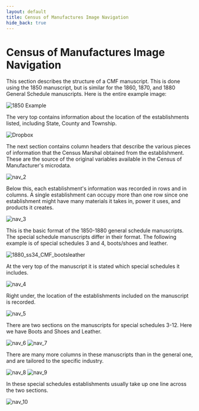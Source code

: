 ```yaml
---
layout: default
title: Census of Manufactures Image Navigation
hide_back: true
---
```


# Census of Manufactures Image Navigation

This section describes the structure of a CMF manuscript. This is done using the 1850 manuscript, but is similar for the 1860, 1870, and 1880 General Schedule manuscripts. Here is the entire example image:

![1850 Example](https://dl.dropboxusercontent.com/scl/fi/x6tilfuwbz11z3eettcs2/1850_CMF.jpg?rlkey=602asjcepx41hfxazqszl87oe&st=7kpqlbu9&dl=0)

The very top contains information about the location of the establishments listed, including State, County and Township.

![Dropbox](https://dl.dropboxusercontent.com/scl/fi/w85la709hzcfgwso3hefk/nav_1.png?rlkey=tsdg8lzu0u0r17o7hp3qnwhrz&st=bshcqqno&dl=0)

The next section contains column headers that describe the various pieces of information that the Census Marshal obtained from the establishment. These are the source of the original variables available in the Census of Manufacturer's microdata.

![nav_2](https://dl.dropboxusercontent.com/scl/fi/xpzijjj6sqlf5jwwcyfow/nav_2.png?rlkey=p9fnv2ouuw6ky0m93a927vwgp&st=vzsnvtvq&dl=0)

Below this, each establishment's information was recorded in rows and in columns. A single establishment can occupy more than one row since one establishment might have many materials it takes in, power it uses, and products it creates.

![nav_3](https://dl.dropboxusercontent.com/scl/fi/5m6aafhb0d5h58bvhzzn9/nav_3.png?rlkey=8mdk35eq1glu4ktsu11f6vex4&st=mpb24hzc&dl=0)

This is the basic format of the 1850-1880 general schedule manuscripts. The special schedule manuscripts differ in their format. The following example is of special schedules 3 and 4, boots/shoes and leather.

![1880_ss34_CMF_bootsleather](https://dl.dropboxusercontent.com/scl/fi/f1klns47hw84xnx2egqal/1880_ss34_CMF_bootsleather.jpg?rlkey=7vdza8v1teccubk4c4h78lpz2&st=n28p8qon&dl=0)

At the very top of the manuscript it is stated which special schedules it includes.

![nav_4](https://dl.dropboxusercontent.com/scl/fi/a6h5euzp0aqjrhi5z9cf7/nav_4.png?rlkey=394m6qatj4e4klyldv846hbwm&st=2uc9im2q&dl=0)

Right under, the location of the establishments included on the manuscript is recorded.

![nav_5](https://dl.dropboxusercontent.com/scl/fi/12xfc64ts9eak95u0kkck/nav_5.png?rlkey=5vc37ezm0jr2fdbsbgzw9eq9c&st=7i6h38w1&dl=0)

There are two sections on the manuscripts for special schedules 3-12. Here we have Boots and Shoes and Leather.

![nav_6](https://dl.dropboxusercontent.com/scl/fi/5izojeex80oxljb24wmn8/nav_6.png?rlkey=mti4c6ip8wuj2vuutfk8ujjg8&st=hv0y6ig9&dl=0)
![nav_7](https://dl.dropboxusercontent.com/scl/fi/vqa32ny3a5lgt5pdw3twr/nav_7.png?rlkey=23fi163k0e3lwsdac02vv4106&st=8zwghk4p&dl=0)

There are many more columns in these manuscripts than in the general one, and are tailored to the specific industry.

![nav_8](https://dl.dropboxusercontent.com/scl/fi/aoofb6iow628tsf0ild57/nav_8.png?rlkey=4qvfp77eleuxw94l30f60uhs2&st=2hetmbgw&dl=0)
![nav_9](https://dl.dropboxusercontent.com/scl/fi/63sukounc3fmdnj54qe8a/nav_9.png?rlkey=m1pmc9l6p2ztw0o3srucqv9yp&st=v571pj4u&dl=0)

In these special schedules establishments usually take up one line across the two sections.

![nav_10](https://dl.dropboxusercontent.com/scl/fi/bqsk4t716ovjcb9s15lmk/nav_10.png?rlkey=78td73qz7c7xy0i4724hocvi7c&st=2a0iwu3n&dl=0)

